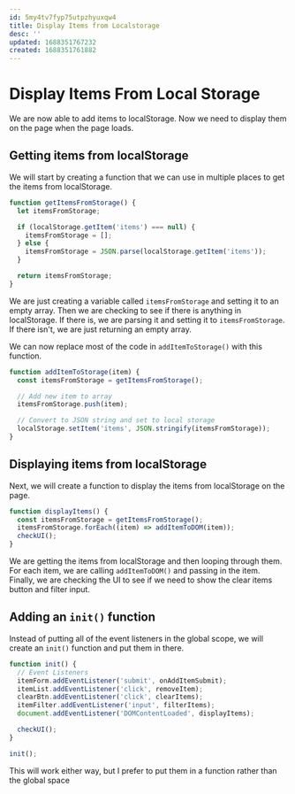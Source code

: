 ```yaml
---
id: 5my4tv7fyp75utpzhyuxqw4
title: Display Items from Localstorage
desc: ''
updated: 1688351767232
created: 1688351761882
---
```

# Display Items From Local Storage

We are now able to add items to localStorage. Now we need to display them on the page when the page loads.

## Getting items from localStorage

We will start by creating a function that we can use in multiple places to get the items from localStorage.

```js
function getItemsFromStorage() {
  let itemsFromStorage;

  if (localStorage.getItem('items') === null) {
    itemsFromStorage = [];
  } else {
    itemsFromStorage = JSON.parse(localStorage.getItem('items'));
  }

  return itemsFromStorage;
}
```

We are just creating a variable called `itemsFromStorage` and setting it to an empty array. Then we are checking to see if there is anything in localStorage. If there is, we are parsing it and setting it to `itemsFromStorage`. If there isn't, we are just returning an empty array.

We can now replace most of the code in `addItemToStorage()` with this function.

```js
function addItemToStorage(item) {
  const itemsFromStorage = getItemsFromStorage();

  // Add new item to array
  itemsFromStorage.push(item);

  // Convert to JSON string and set to local storage
  localStorage.setItem('items', JSON.stringify(itemsFromStorage));
}
```

## Displaying items from localStorage

Next, we will create a function to display the items from localStorage on the page.

```js
function displayItems() {
  const itemsFromStorage = getItemsFromStorage();
  itemsFromStorage.forEach((item) => addItemToDOM(item));
  checkUI();
}
```

We are getting the items from localStorage and then looping through them. For each item, we are calling `addItemToDOM()` and passing in the item. Finally, we are checking the UI to see if we need to show the clear items button and filter input.

## Adding an `init()` function

Instead of putting all of the event listeners in the global scope, we will create an `init()` function and put them in there.

```js
function init() {
  // Event Listeners
  itemForm.addEventListener('submit', onAddItemSubmit);
  itemList.addEventListener('click', removeItem);
  clearBtn.addEventListener('click', clearItems);
  itemFilter.addEventListener('input', filterItems);
  document.addEventListener('DOMContentLoaded', displayItems);

  checkUI();
}

init();
```

This will work either way, but I prefer to put them in a function rather than the global space
